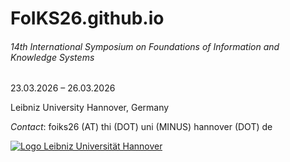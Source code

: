 # FoIKS26.github.io
###### 14th International Symposium on Foundations of Information and Knowledge Systems

23.03.2026 – 26.03.2026

Leibniz University Hannover, Germany

*Contact*: foiks26 (AT) thi (DOT) uni (MINUS) hannover (DOT) de


[![Logo Leibniz Universität Hannover](https://www.uni-hannover.de/typo3conf/ext/luh_website/Resources/Public/Images/Logo/luh_logo.svg "Zur zentralen
Website der Leibniz Universität Hannover")](https://www.uni-hannover.de)
